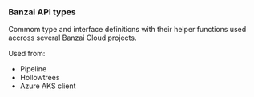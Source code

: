 ### Banzai API types

Commom type and interface definitions with their helper functions used accross several Banzai Cloud projects. 

Used from:

* Pipeline
* Hollowtrees
* Azure AKS client
